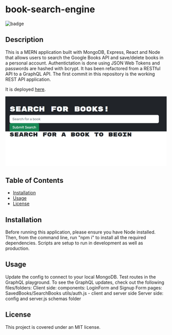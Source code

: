 # book-search-engine

  ![badge](https://img.shields.io/badge/license-MIT-blue.svg)
  ## Description
  This is a MERN application built with MongoDB, Express, React and Node that allows users to search the Google Books API and save/delete books in a personal account. Authentictation is done using JSON Web Tokens and passwords are hashed with bcrypt. It has been refactored from a RESTful API to a GraphQL API. The first commit in this repository is the working REST API application. 

  
  It is deployed  <a href=https://book-search-engine76954.herokuapp.com>here</a>.

  ![screenshot](/screenshot.jpg)

  ## Table of Contents
  * <a href="#installation">Installation</a>
  * <a href="#usage">Usage</a>
  * <a href="#license">License</a>

  ## Installation
  Before running this application, please ensure you have Node installed. Then, from the command line, run "npm i" to install all the required dependencies. Scripts are setup to run in development as well as production.
  ## Usage
  Update the config to connect to your local MongoDB. Test routes in the GraphQL playground. To see the GraphQL updates, check out the following files/folders: 
  Client side:
  components: LoginForm and Signup Form
  pages: SavedBooks/SearchBooks
  utils/auth.js - client and server side
  Server side:
  config and server.js
  schemas folder
  

  ## License
  This project is covered under an MIT license. 
  
